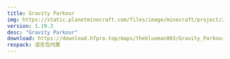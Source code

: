 ```yaml
---
title: Gravity Parkour
img: https://static.planetminecraft.com/files/image/minecraft/project/2022/515/15565383-gravity-parkour-thumbnail_xl.webp
version: 1.19.3
desc: "Gravity Parkour"
download: https://download.hfpro.top/maps/theblueman003/Gravity_Parkour.zip
respack: 语言包内置
---
```

